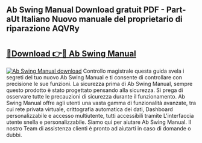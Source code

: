 ## Ab Swing Manual Download gratuit PDF - Part-aUt Italiano Nuovo manuale del proprietario di riparazione AQVRy

# <h2><a href="http://dffacl.blite.top/?on=Ab+Swing+Manual">🔗Download 👉🔴 Ab Swing Manual</a></h2>

[![Ab Swing Manual download](https://i.imgur.com/lujVjoI.png)](http://dffacl.blite.top/?on=Ab+Swing+Manual)
Controllo magistrale questa guida svela i segreti del tuo nuovo Ab Swing Manual e ti consente di controllare con precisione le sue funzioni. La sicurezza prima di Ab Swing Manual, sempre questo prodotto è stato progettato pensando alla sicurezza. Si prega di osservare tutte le precauzioni di sicurezza durante il funzionamento. Ab Swing Manual offre agli utenti una vasta gamma di funzionalità avanzate, tra cui rete privata virtuale, crittografia automatica dei dati, Dashboard personalizzabile e accesso multiutente, tutti accessibili tramite L'interfaccia utente snella e personalizzabile. Siamo qui per aiutare Ab Swing Manual. Il nostro Team di assistenza clienti è pronto ad aiutarti in caso di domande o dubbi.
